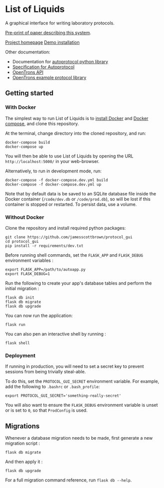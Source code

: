 List of Liquids
=======================

A graphical interface for writing laboratory protocols.

[Pre-print of paper describing this system](https://www.biorxiv.org/content/early/2017/11/30/226852).

[Project homepage](http://sysos.eng.ox.ac.uk/tebio/protocols)
[Demo installation](http://protocols.jamesscottbrown.com/)


Other documentation:

-   Documentation for [autoprotocol python library](<https://autoprotocol-python.readthedocs.io/en/latest/protocol.html>)
-   [Specification for Autoprotocol](<http://autoprotocol.org/specification/>)
-   [OpenTrons API](<http://docs.opentrons.com>)
-   [OpenTrons example protocol library](<https://protocols.opentrons.com/>)


## Getting started

### With Docker

The simplest way to run List of Liquids is to [install Docker](https://docs.docker.com/install/) and [Docker compose](https://docs.docker.com/compose/install/), and clone this repository.

At the terminal, change directory into the cloned repository, and run:

    docker-compose build
    docker-compose up

You will then be able to use List of Liquids by opening the URL `http://localhost:5000/` in your web-browser.

Alternatively, to run in development mode, run:

    docker-compose -f docker-compose.dev.yml build
    docker-compose -f docker-compose.dev.yml up

Note that by default data is be saved to an SQLite database file inside the Docker container (`/code/dev.db` or `/code/prod.db`), so will be lost if this container is stopped or restarted. To persist data, use a volume.


### Without Docker

Clone the repository and install required python packages:

    git clone https://github.com/jamesscottbrown/protocol_gui
    cd protocol_gui
    pip install -r requirements/dev.txt


Before running shell commands, set the `FLASK_APP` and `FLASK_DEBUG`
environment variables :

    export FLASK_APP=/path/to/autoapp.py
    export FLASK_DEBUG=1


Run the following to create your app's database tables and perform the initial migration :

    flask db init
    flask db migrate
    flask db upgrade
    
You can now run the application:

    flask run

You can also pen an interactive shell by running :

    flask shell


### Deployment
If running in production, you will need to set a secret key to prevent sessions from being trivially steal-able.

To do this, set the ``PROTOCOL_GUI_SECRET`` environment variable. 
For example, add the following to `.bashrc` or `.bash_profile`:

``` {.sourceCode .bash}
export PROTOCOL_GUI_SECRET='something-really-secret'
```
You will also want to ensure the `FLASK_DEBUG` environment variable is unset or is set to `0`, so that `ProdConfig` is used.




Migrations
----------

Whenever a database migration needs to be made, first generate a new migration script :

    flask db migrate

And then apply it :

    flask db upgrade

For a full migration command reference, run `flask db --help`.
